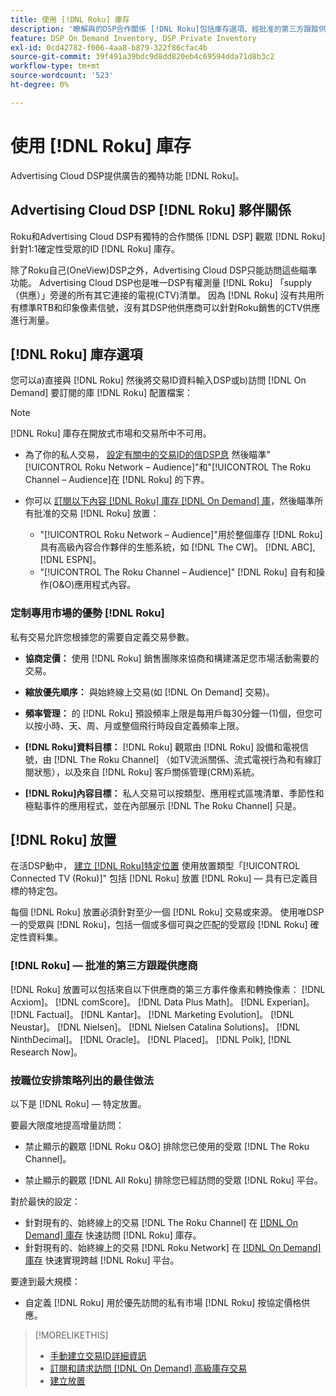 ```yaml
---
title: 使用 [!DNL Roku] 庫存
description: '瞭解與的DSP合作關係 [!DNL Roku]包括庫存選項、經批准的第三方跟蹤供應商和 [!DNL Roku] — 特定放置。 '
feature: DSP On Demand Inventory, DSP Private Inventory
exl-id: 0cd42782-f006-4aa8-b879-322f86cfac4b
source-git-commit: 39f491a39bdc9d8dd820eb4c69594dda71d8b3c2
workflow-type: tm+mt
source-wordcount: '523'
ht-degree: 0%

---
```


# 使用 [!DNL Roku] 庫存

Advertising Cloud DSP提供廣告的獨特功能 [!DNL Roku]。

## Advertising Cloud DSP [!DNL Roku] 夥伴關係

Roku和Advertising Cloud DSP有獨特的合作關係 [!DNL DSP] 觀眾 [!DNL Roku] 針對1:1確定性受眾的ID [!DNL Roku] 庫存。

除了Roku自己(OneView)DSP之外，Advertising Cloud DSP只能訪問這些瞄準功能。 Advertising Cloud DSP也是唯一DSP有權測量 [!DNL Roku] 「supply（供應）」旁邊的所有其它連接的電視(CTV)清單。 因為 [!DNL Roku] 沒有共用所有標準RTB和印象像素信號，沒有其DSP他供應商可以針對Roku銷售的CTV供應進行測量。

## [!DNL Roku] 庫存選項

您可以a)直接與 [!DNL Roku] 然後將交易ID資料輸入DSP或b)訪問 [!DNL On Demand] 要訂閱的庫 [!DNL Roku] 配置檔案：

>[!NOTE]
>
>[!DNL Roku] 庫存在開放式市場和交易所中不可用。

* 為了你的私人交易， [設定有關中的交易ID的信DSP息](/help/dsp/inventory/deal-id-create.md) 然後瞄準&quot;[!UICONTROL Roku Network – Audience]&quot;和&quot;[!UICONTROL The Roku Channel – Audience]在 [!DNL Roku] 的下界。<!-- Or do you target the deal ID?? I see those strings for Roku On Demand inventory. Clarify if all Roku private deals will show up as one or the other of these in Roku Private inventory in Roku placement settings. -->

* 你可以 [訂閱以下內容 [!DNL Roku] 庫存 [!DNL On Demand] 庫](/help/dsp/inventory/on-demand-inventory-subscribe.md)，然後瞄準所有批准的交易 [!DNL Roku] 放置：

   * &quot;[!UICONTROL Roku Network – Audience]&quot;用於整個庫存 [!DNL Roku] 具有高級內容合作夥伴的生態系統，如 [!DNL The CW]。 [!DNL ABC], [!DNL ESPN]。
   * &quot;[!UICONTROL The Roku Channel – Audience]&quot; [!DNL Roku] 自有和操作(O&amp;O)應用程式內容。

### 定制專用市場的優勢 [!DNL Roku]

私有交易允許您根據您的需要自定義交易參數。

* **協商定價：** 使用 [!DNL Roku] 銷售團隊來協商和構建滿足您市場活動需要的交易。

* **縮放優先順序：** 與始終線上交易(如 [!DNL On Demand] 交易)。

* **頻率管理：** 的 [!DNL Roku] 預設頻率上限是每用戶每30分鐘一(1)個，但您可以按小時、天、周、月或整個飛行時段自定義頻率上限。<!-- Within the DSP placement settings? NO - you negotiate this with Roku, but Christine to confirm with Amanda whether you should be able to edit this in placement. -->

* **[!DNL Roku]資料目標：** [!DNL Roku] 觀眾由 [!DNL Roku] 設備和電視信號，由 [!DNL The Roku Channel] （如TV流派關係、流式電視行為和有線訂閱狀態），以及來自 [!DNL Roku] 客戶關係管理(CRM)系統。

* **[!DNL Roku]內容目標：** 私人交易可以按類型、應用程式區塊清單、季節性和極點事件的應用程式，並在內部展示 [!DNL The Roku Channel] 只是。

## [!DNL Roku] 放置

在活DSP動中， [建立 [!DNL Roku]特定位置](/help/dsp/campaign-management/placements/placement-create.md) 使用放置類型「[!UICONTROL Connected TV (Roku)]&quot; 包括 [!DNL Roku] 放置 [!DNL Roku] — 具有已定義目標的特定包。

每個 [!DNL Roku] 放置必須針對至少一個 [!DNL Roku] 交易或來源。 使用唯DSP一的受眾與 [!DNL Roku]，包括一個或多個可與之匹配的受眾段 [!DNL Roku] 確定性資料集。

### [!DNL Roku] — 批准的第三方跟蹤供應商

[!DNL Roku] 放置可以包括來自以下供應商的第三方事件像素和轉換像素：  [!DNL Acxiom]。 [!DNL comScore]。 [!DNL Data Plus Math]。 [!DNL Experian]。 [!DNL Factual]。 [!DNL Kantar]。 [!DNL Marketing Evolution]。 [!DNL Neustar]。 [!DNL Nielsen]。 [!DNL Nielsen Catalina Solutions]。 [!DNL NinthDecimal]。 [!DNL Oracle]。 [!DNL Placed]。 [!DNL Polk], [!DNL Research Now]。

### 按職位安排策略列出的最佳做法

以下是 [!DNL Roku] — 特定放置。

要最大限度地提高增量訪問：

* 禁止顯示的觀眾 [!DNL Roku O&O] 排除您已使用的受眾 [!DNL The Roku Channel]。

* 禁止顯示的觀眾 [!DNL All Roku] 排除您已經訪問的受眾 [!DNL Roku] 平台。

對於最快的設定：

* 針對現有的、始終線上的交易 [!DNL The Roku Channel] 在 [[!DNL On Demand] 庫存](/help/dsp/inventory/on-demand-inventory-subscribe.md) 快速訪問 [!DNL Roku] 庫存。
* 針對現有的、始終線上的交易 [!DNL Roku Network] 在 [[!DNL On Demand] 庫存](/help/dsp/inventory/on-demand-inventory-subscribe.md) 快速實現跨越 [!DNL Roku] 平台。

要達到最大規模：

* 自定義 [!DNL Roku] 用於優先訪問的私有市場 [!DNL Roku] 按協定價格供應。

>[!MORELIKETHIS]
>
>* [手動建立交易ID詳細資訊](/help/dsp/inventory/deal-id-create.md)
> * [訂閱和請求訪問 [!DNL On Demand] 高級庫存交易](/help/dsp/inventory/on-demand-inventory-subscribe.md)
>* [建立放置](/help/dsp/campaign-management/placements/placement-create.md)

